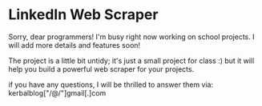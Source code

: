 # LinkedIn Web Scraper

Sorry, dear programmers! I'm busy right now working on school projects. I will add more details and features soon! 

The project is a little bit untidy; it's just a small project for class :) but it will help you build a powerful web scraper for your projects.

if you have any questions, I will be thrilled to answer them via:
kerbalblog["/@/"]gmail[.]com
